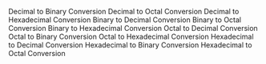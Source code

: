 Decimal to Binary Conversion
Decimal to Octal Conversion
Decimal to Hexadecimal Conversion
Binary to Decimal Conversion
Binary to Octal Conversion
Binary to Hexadecimal Conversion
Octal to Decimal Conversion
Octal to Binary Conversion
Octal to Hexadecimal Conversion
Hexadecimal to Decimal Conversion
Hexadecimal to Binary Conversion
Hexadecimal to Octal Conversion
